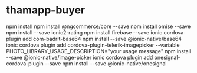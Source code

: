 # thamapp-buyer
npm install
npm install @ngcommerce/core --save
npm install omise --save
npm install --save ionic2-rating
npm install firebase --save
ionic cordova plugin add com-badrit-base64
npm install --save @ionic-native/base64
ionic cordova plugin add cordova-plugin-telerik-imagepicker --variable PHOTO_LIBRARY_USAGE_DESCRIPTION="your usage message"
npm install --save @ionic-native/image-picker
ionic cordova plugin add onesignal-cordova-plugin --save
npm install --save @ionic-native/onesignal